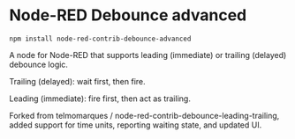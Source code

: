 # Node-RED Debounce advanced

```
npm install node-red-contrib-debounce-advanced
```

A node for Node-RED that supports leading (immediate) or trailing (delayed) debounce logic.

Trailing (delayed): wait first, then fire.

Leading (immediate): fire first, then act as trailing.

Forked from telmomarques / node-red-contrib-debounce-leading-trailing, added support for time units, reporting waiting state, and updated UI.

